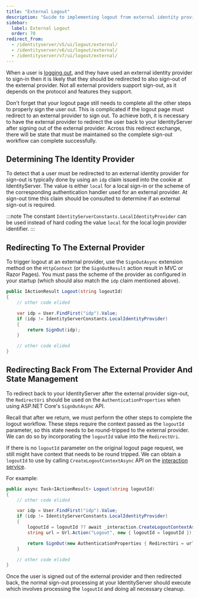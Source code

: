 ```yaml
---
title: "External Logout"
description: "Guide to implementing logout from external identity providers in IdentityServer, including detecting provider usage, redirecting users for sign-out, and maintaining state across the redirect flow."
sidebar:
  label: External Logout
  order: 70
redirect_from:
  - /identityserver/v5/ui/logout/external/
  - /identityserver/v6/ui/logout/external/
  - /identityserver/v7/ui/logout/external/
---
```


When a user is [logging out](/identityserver/ui/logout), and they have used an external identity provider to sign-in then it is likely that they should be redirected to also sign-out of the external provider.
Not all external providers support sign-out, as it depends on the protocol and features they support.

Don't forget that your logout page still needs to complete all the other steps to properly sign the user out.
This is complicated if the logout page must redirect to an external provider to sign out.
To achieve both, it is necessary to have the external provider to redirect the user back to your IdentityServer after signing out of the external provider.
Across this redirect exchange, there will be state that must be maintained so the complete sign-out workflow can complete successfully.

## Determining The Identity Provider

To detect that a user must be redirected to an external identity provider for sign-out is typically done by using an `idp` claim issued into the cookie at IdentityServer.
The value is either `local` for a local sign-in or the scheme of the corresponding authentication handler used for an external provider.
At sign-out time this claim should be consulted to determine if an external sign-out is required.

:::note
The constant `IdentityServerConstants.LocalIdentityProvider` can be used instead of hard coding the value `local` for the local login provider identifier.
:::

## Redirecting To The External Provider

To trigger logout at an external provider, use the `SignOutAsync` extension method on the `HttpContext` (or the `SignOutResult` action result in MVC or Razor Pages). You must pass the scheme of the provider as configured in your startup (which should also match the `idp` claim mentioned above).

```csharp
public IActionResult Logout(string logoutId)
{
    // other code elided

    var idp = User.FindFirst("idp").Value;
    if (idp != IdentityServerConstants.LocalIdentityProvider)
    {
        return SignOut(idp);
    }

    // other code elided
}
```

## Redirecting Back From The External Provider And State Management

To redirect back to your IdentityServer after the external provider sign-out, the `RedirectUri` should be used on the `AuthenticationProperties` when using ASP.NET Core's `SignOutAsync` API.

Recall that after we return, we must perform the other steps to complete the logout workflow.
These steps require the context passed as the `logoutId` parameter, so this state needs to be round-tripped to the external provider.
We can do so by incorporating the `logoutId` value into the `RedirectUri`.

If there is no `logoutId` parameter on the original logout page request, we still might have context that needs to be round tripped.
We can obtain a `logoutId` to use by calling `CreateLogoutContextAsync` API on the [interaction service](/identityserver/reference/services/interaction-service/).

For example:

```csharp
public async Task<IActionResult> Logout(string logoutId)
{
    // other code elided

    var idp = User.FindFirst("idp").Value;
    if (idp != IdentityServerConstants.LocalIdentityProvider)
    {
        logoutId = logoutId ?? await _interaction.CreateLogoutContextAsync();
        string url = Url.Action("Logout", new { logoutId = logoutId });

        return SignOut(new AuthenticationProperties { RedirectUri = url }, idp);
    }

    // other code elided
}
```

Once the user is signed out of the external provider and then redirected back, the normal sign-out processing at your IdentityServer should execute which involves processing the `logoutId` and doing all necessary cleanup.

